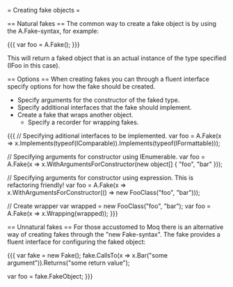 = Creating fake objects =

== Natural fakes ==
The common way to create a fake object is by using the A.Fake-syntax, for example:

{{{
var foo = A.Fake<IFoo>();
}}}

This will return a faked object that is an actual instance of the type specified (IFoo in this case).

== Options ==
When creating fakes you can through a fluent interface specify options for how the fake should be created.

  * Specify arguments for the constructor of the faked type.
  * Specify additional interfaces that the fake should implement.
  * Create a fake that wraps another object.
    * Specify a recorder for wrapping fakes.

{{{
// Specifying aditional interfaces to be implemented.
var foo = A.Fake<IFoo>(x => x.Implements(typeof(IComparable)).Implements(typeof(IFormattable)));

// Specifying arguments for constructor using IEnumerable<object>.
var foo = A.Fake<FooClass>(x => x.WithArgumentsForConstructor(new object[] { "foo", "bar" }));

// Specifying arguments for constructor using expression. This is refactoring friendly!
var foo = A.Fake<FooClass>(x => x.WithArgumentsForConstructor(() => new FooClass("foo", "bar")));

// Create wrapper
var wrapped = new FooClass("foo", "bar");
var foo = A.Fake<IFoo>(x => x.Wrapping(wrapped));
}}}

== Unnatural fakes ==
For those accustomed to Moq there is an alternative way of creating fakes through the "new Fake-syntax". The fake provides a fluent interface for configuring the faked object:

{{{
var fake = new Fake<IFoo>();
fake.CallsTo(x => x.Bar("some argument")).Returns("some return value");

var foo = fake.FakeObject;
}}}